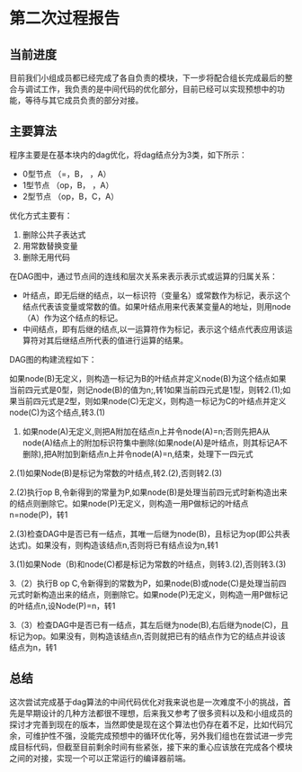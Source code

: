# 第二次过程报告
## 当前进度
目前我们小组成员都已经完成了各自负责的模块，下一步将配合组长完成最后的整合与调试工作，我负责的是中间代码的优化部分，目前已经可以实现预想中的功能，等待与其它成员负责的部分对接。
## 主要算法
程序主要是在基本块内的dag优化，将dag结点分为3类，如下所示：
+ 0型节点 （=，B， ，A）
+ 1型节点 （op，B， ，A）
+ 2型节点 （op，B，C，A）

优化方式主要有：
1. 删除公共子表达式
2. 用常数替换变量
3. 删除无用代码

在DAG图中，通过节点间的连线和层次关系来表示表示式或运算的归属关系：
+ 叶结点，即无后继的结点，以一标识符（变量名）或常数作为标记，表示这个结点代表该变量或常数的值。如果叶结点用来代表某变量A的地址，则用node（A）作为这个结点的标记。
+ 中间结点，即有后继的结点,以一运算符作为标记，表示这个结点代表应用该运算符对其后继结点所代表的值进行运算的结果。

DAG图的构建流程如下：

如果node(B)无定义，则构造一标记为B的叶结点并定义node(B)为这个结点如果当前四元式是0型，则记node(B)的值为n;,转1如果当前四元式是1型，则转2.(1);如果当前四元式是2型，则如果node(C)无定义，则构造一标记为C的叶结点并定义node(C)为这个结点,转3.(1)
1. 如果node(A)无定义,则把A附加在结点n上并令node(A)=n;否则先把A从node(A)结点上的附加标识符集中删除(如果node(A)是叶结点，则其标记A不删除),把A附加到新结点n上并令node(A)=n,结束，处理下一四元式

2.(1)如果Node(B)是标记为常数的叶结点,转2.(2),否则转2.(3)

2.(2)执行op B,令新得到的常量为P,如果node(B)是处理当前四元式时新构造出来的结点则删除它。如果node(P)无定义，则构造一用P做标记的叶结点n=node(P)，转1

2.(3)检查DAG中是否已有一结点，其唯一后继为node(B)，且标记为op(即公共表达式)。如果没有，则构造该结点n,否则将已有结点设为n,转1

3.(1)如果Node（B)和node(C)都是标记为常数的叶结点，则转3.(2),否则转3.(3)

3.（2）执行B op C,令新得到的常数为P，如果node(B)或node(C)是处理当前四元式时新构造出来的结点，则删除它。如果node(P)无定义，则构造一用P做标记的叶结点n,设Node(P)=n，转1

3.（3）检查DAG中是否已有一结点，其左后继为node(B),右后继为node(C)，且标记为op。如果没有，则构造该结点n,否则就把已有的结点作为它的结点并设该结点为n，转1

## 总结
这次尝试完成基于dag算法的中间代码优化对我来说也是一次难度不小的挑战，首先是早期设计的几种方法都很不理想，后来我又参考了很多资料以及和小组成员的探讨才完善到现在的版本，当然即使是现在这个算法也仍存在着不足，比如代码冗余，可维护性不强，没能完成预想中的循环优化等，另外我们组也在尝试进一步完成目标代码，但截至目前剩余时间有些紧张，接下来的重心应该放在完成各个模块之间的对接，实现一个可以正常运行的编译器前端。
